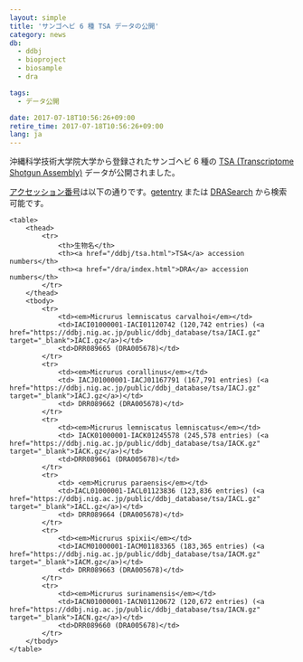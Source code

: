 ```yaml
---
layout: simple
title: 'サンゴヘビ 6 種 TSA データの公開'
category: news
db:
  - ddbj
  - bioproject
  - biosample
  - dra

tags:
  - データ公開

date: 2017-07-18T10:56:26+09:00
retire_time: 2017-07-18T10:56:26+09:00
lang: ja
---
```


<p>沖縄科学技術大学院大学から登録されたサンゴヘビ 6 種の <a href="/ddbj/tsa.html">TSA (Transcriptome Shotgun Assembly)</a> データが公開されました。</p>

<p><a href="/documents/accessions.html">アクセッション番号</a>は以下の通りです。<a href="http://getentry.ddbj.nig.ac.jp/top-j.html">getentry</a> または <a href="http://ddbj.nig.ac.jp/DRASearch/">DRASearch</a> から検索可能です。</p>
<div class="main_table format">

    <table>
        <thead>
            <tr>
                <th>生物名</th>
                <th><a href="/ddbj/tsa.html">TSA</a> accession numbers</th>
                <th><a href="/dra/index.html">DRA</a> accession numbers</th>
            </tr>
        </thead>
        <tbody>
            <tr>
                <td><em>Micrurus lemniscatus carvalhoi</em></td>
                <td>IACI01000001-IACI01120742 (120,742 entries) (<a href="https://ddbj.nig.ac.jp/public/ddbj_database/tsa/IACI.gz" target="_blank">IACI.gz</a>)</td>
                <td>DRR089665 (DRA005678)</td>
            </tr>
            <tr>
                <td><em>Micrurus corallinus</em></td>
                <td> IACJ01000001-IACJ01167791 (167,791 entries) (<a href="https://ddbj.nig.ac.jp/public/ddbj_database/tsa/IACJ.gz" target="_blank">IACJ.gz</a>)</td>
                <td> DRR089662 (DRA005678)</td>
            </tr>
            <tr>
                <td><em>Micrurus lemniscatus lemniscatus</em></td>
                <td> IACK01000001-IACK01245578 (245,578 entries) (<a href="https://ddbj.nig.ac.jp/public/ddbj_database/tsa/IACK.gz" target="_blank">IACK.gz</a>)</td>
                <td>DRR089661 (DRA005678)</td>
            </tr>
            <tr>
                <td> <em>Micrurus paraensis</em></td>
                <td>IACL01000001-IACL01123836 (123,836 entries) (<a href="https://ddbj.nig.ac.jp/public/ddbj_database/tsa/IACL.gz" target="_blank">IACL.gz</a>)</td>
                <td> DRR089664 (DRA005678)</td>
            </tr>
            <tr>
                <td><em>Micrurus spixii</em></td>
                <td>IACM01000001-IACM01183365 (183,365 entries) (<a href="https://ddbj.nig.ac.jp/public/ddbj_database/tsa/IACM.gz" target="_blank">IACM.gz</a>)</td>
                <td> DRR089663 (DRA005678)</td>
            </tr>
            <tr>
                <td><em>Micrurus surinamensis</em></td>
                <td>IACN01000001-IACN01120672 (120,672 entries) (<a href="https://ddbj.nig.ac.jp/public/ddbj_database/tsa/IACN.gz" target="_blank">IACN.gz</a>)</td>
                <td>DRR089660 (DRA005678)</td>
            </tr>
        </tbody>
    </table>
</div>
